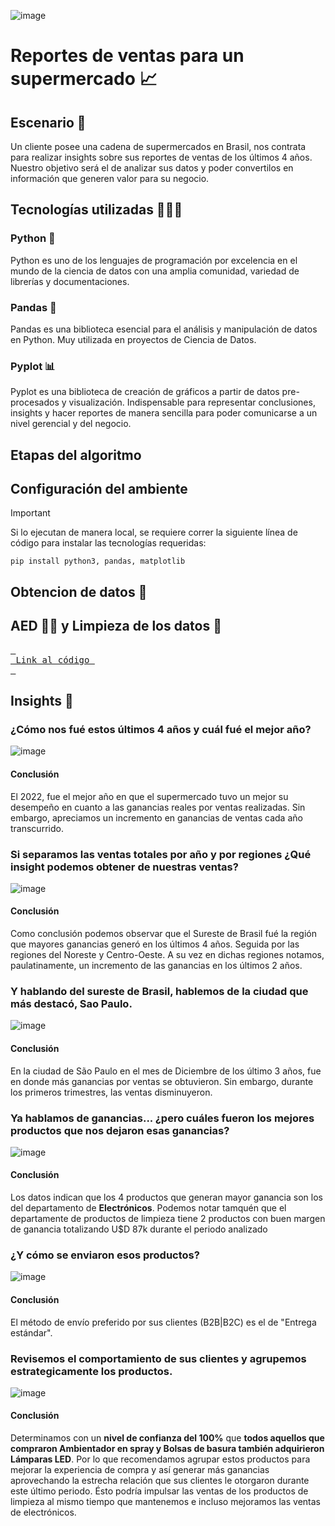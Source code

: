 ![image](https://github.com/pabloing93/supermarket-sales-analysis/assets/32267303/984eb94f-34c6-4ab2-9392-52e4c91ecdfa)

# Reportes de ventas para un supermercado 📈

## Escenario 📝
Un cliente posee una cadena de supermercados en Brasil, nos contrata para realizar insights sobre sus reportes de ventas de los últimos 4 años.
Nuestro objetivo será el de analizar sus datos y poder convertilos en información que generen valor para su negocio.

## Tecnologías utilizadas 👨🏽‍💻

### Python 🐍
Python es uno de los lenguajes de programación por excelencia en el mundo de la ciencia de datos con una amplia comunidad, variedad de librerías y documentaciones.

### Pandas 🐼
Pandas es una biblioteca esencial para el análisis y manipulación de datos en Python. Muy utilizada en proyectos de Ciencia de Datos.

### Pyplot 📊
Pyplot es una biblioteca de creación de gráficos a partir de datos pre-procesados y visualización. 
Indispensable para representar conclusiones, insights y hacer reportes de manera sencilla para poder comunicarse a un nivel gerencial y del negocio.


## Etapas del algoritmo

## Configuración del ambiente
> [!IMPORTANT] 
> Si lo ejecutan de manera local, se requiere correr la siguiente línea de código para instalar las tecnologías requeridas:
> ```
> pip install python3, pandas, matplotlib
> ```

## Obtencion de datos 📁

## AED 🕵️‍♂️ y Limpieza de los datos 🧹

[<kbd> <br> Link al código <br> </kbd>][KBD]

[KBD]: /Supermarket_Sales_Analysis.ipynb

## Insights 🚀

### ¿Cómo nos fué estos últimos 4 años y cuál fué el mejor año?

![image](https://github.com/pabloing93/supermarket-sales-analysis/assets/32267303/ef59e4ce-d667-4691-847f-e8ea1dee3b12)


#### Conclusión
El 2022, fue el mejor año en que el supermercado tuvo un mejor su desempeño en cuanto a las ganancias reales por ventas realizadas. Sin embargo, apreciamos un incremento en ganancias de ventas cada año transcurrido.

### Si separamos las ventas totales por año y por regiones ¿Qué insight podemos obtener de nuestras ventas?

![image](https://github.com/pabloing93/supermarket-sales-analysis/assets/32267303/c2f60ca8-a2c8-4430-b4e6-80ca6de4f168)

#### Conclusión
Como conclusión podemos observar que el Sureste de Brasil fué la región que mayores ganancias generó en los últimos 4 años. Seguida por las regiones del Noreste y Centro-Oeste.
A su vez en dichas regiones notamos, paulatinamente, un incremento de las ganancias en los últimos 2 años.

### Y hablando del sureste de Brasil, hablemos de la ciudad que más destacó, Sao Paulo.

![image](https://github.com/pabloing93/supermarket-sales-analysis/assets/32267303/af760cf1-849e-4039-bb3e-260252db6575)

#### Conclusión
En la ciudad de São Paulo en el mes de Diciembre de los último 3 años, fue en donde más ganancias por ventas se obtuvieron. Sin embargo, durante los primeros trimestres, las ventas disminuyeron.

### Ya hablamos de ganancias... ¿pero cuáles fueron los mejores productos que nos dejaron esas ganancias?

![image](https://github.com/pabloing93/supermarket-sales-analysis/assets/32267303/7eef8d9e-4efd-49bb-9a0f-f8fa3cd829af)

#### Conclusión
Los datos indican que los 4 productos que generan mayor ganancia son los del departamento de **Electrónicos**.
Podemos notar tamquén que el departamente de productos de limpieza tiene 2 productos con buen margen de ganancia totalizando U$D 87k
durante el periodo analizado

### ¿Y cómo se enviaron esos productos?

![image](https://github.com/pabloing93/supermarket-sales-analysis/assets/32267303/146b85fa-393b-4499-80c0-2c0ba5e026d8)

#### Conclusión
El método de envío preferido por sus clientes (B2B|B2C) es el de "Entrega estándar".

###  Revisemos el comportamiento de sus clientes y agrupemos estrategicamente los productos.

![image](https://github.com/pabloing93/supermarket-sales-analysis/assets/32267303/f5a8b4c8-42e2-4845-beb1-43c8151930be)

#### Conclusión

Determinamos con un **nivel de confianza del 100%** que **todos aquellos que compraron Ambientador en spray y Bolsas de basura también adquirieron Lámparas LED**. 
Por lo que recomendamos agrupar estos productos para mejorar la experiencia de compra y así generar más ganancias aprovechando la estrecha relación que sus clientes le otorgaron durante este último periodo.
Ésto podría impulsar las ventas de los productos de limpieza al mismo tiempo que mantenemos e incluso mejoramos las ventas de electrónicos.
